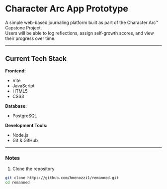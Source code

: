# Character Arc App Prototype

A simple web-based journaling platform built as part of the Character Arc™ Capstone Project.  
Users will be able to log reflections, assign self-growth scores, and view their progress over time.

---

## Current Tech Stack

**Frontend:**
- Vite
- JavaScript
- HTML5
- CSS3

**Database:**
- PostgreSQL

**Development Tools:**
- Node.js 
- Git & GitHub

---


### Notes

1. Clone the repository
```bash
git clone https://github.com/hmenozzi1/remanned.git
cd remanned
